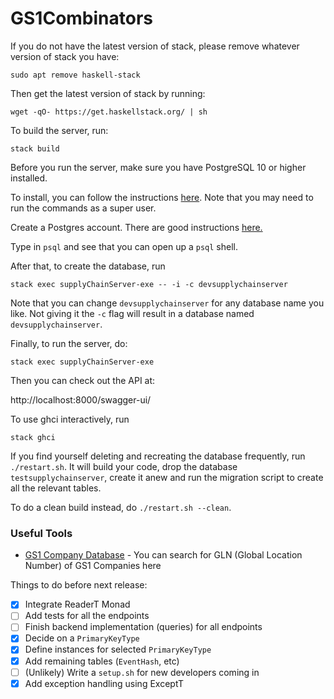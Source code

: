 # GS1Combinators

If you do not have the latest version of stack, please remove whatever version of stack you have:

`sudo apt remove haskell-stack `

Then get the latest version of stack by running:

`wget -qO- https://get.haskellstack.org/ | sh `

To build the server, run:

`stack build `

Before you run the server, make sure you have PostgreSQL 10 or higher installed.

To install, you can follow the instructions [here]( http://yallalabs.com/linux/how-to-install-and-use-postgresql-10-on-ubuntu-16-04/).
Note that you may need to run the commands as a super user.

Create a Postgres account.
There are good instructions <a href="https://www.digitalocean.com/community/tutorials/how-to-install-and-use-postgresql-on-ubuntu-16-04" target="_blank"> here. </a>

Type in `psql` and see that you can open up a `psql` shell.

After that, to create the database, run

`stack exec supplyChainServer-exe -- -i -c devsupplychainserver`

Note that you can change `devsupplychainserver` for any database name you like.
Not giving it the `-c` flag will result in a database named
`devsupplychainserver`.

Finally, to run the server, do:

`stack exec supplyChainServer-exe`

Then you can check out the API at:

http://localhost:8000/swagger-ui/

To use ghci interactively, run 

`stack ghci `

If you find yourself deleting and recreating the database frequently, run
`./restart.sh`. It will build your code, drop the database 
`testsupplychainserver`, create it anew and run the migration script
to create all the relevant tables.

To do a clean build instead, do `./restart.sh --clean`.

### Useful Tools
- [GS1 Company Database](https://www.gs1us.org/tools/gs1-company-database-gepir) - You can search for GLN (Global Location Number) of GS1 Companies here

Things to do before next release:
- [x] Integrate ReaderT Monad
- [ ] Add tests for all the endpoints
- [ ] Finish backend implementation (queries) for all endpoints
- [x] Decide on a `PrimaryKeyType`
- [x] Define instances for selected `PrimaryKeyType`
- [x] Add remaining tables (`EventHash`, etc)
- [ ] (Unlikely) Write a `setup.sh` for new developers coming in
- [x] Add exception handling using ExceptT
